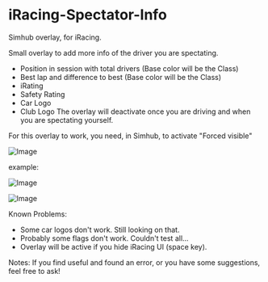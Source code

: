 # iRacing-Spectator-Info
Simhub overlay, for iRacing.

Small overlay to add more info of the driver you are spectating. 
-  Position in session with total drivers (Base color will be the Class)
-  Best lap and difference to best (Base color will be the Class)
-  iRating
-  Safety Rating
-  Car Logo
-  Club Logo
The overlay will deactivate once you are driving and when you are spectating yourself.

For this overlay to work, you need, in Simhub, to activate "Forced visible"

![Image](https://github.com/user-attachments/assets/210bfdee-e875-4df4-b461-6265b7c60837)

example:

![Image](https://github.com/user-attachments/assets/d5f43b00-e8e3-47cd-9bc1-3c62382c7f7c)

![Image](https://github.com/user-attachments/assets/84c3a87d-6d5f-47a9-aaf6-d4ac8b47a91b)

Known Problems:
-  Some car logos don't work. Still looking on that.
-  Probably some flags don't work. Couldn't test all...
-  Overlay will be active if you hide iRacing UI (space key).

Notes: If you find useful and found an error, or you have some suggestions, feel free to ask!
